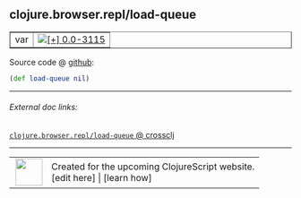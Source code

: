 ## clojure.browser.repl/load-queue



 <table border="1">
<tr>
<td>var</td>
<td><a href="https://github.com/cljsinfo/cljs-api-docs/tree/0.0-3115"><img valign="middle" alt="[+] 0.0-3115" title="Added in 0.0-3115" src="https://img.shields.io/badge/+-0.0--3115-lightgrey.svg"></a> </td>
</tr>
</table>









Source code @ [github]():

```clj
(def load-queue nil)
```

<!--
Repo - tag - source tree - lines:

 <pre>

</pre>

-->

---



###### External doc links:

[`clojure.browser.repl/load-queue` @ crossclj](http://crossclj.info/fun/clojure.browser.repl.cljs/load-queue.html)<br>

---

 <table>
<tr><td>
<img valign="middle" align="right" width="48px" src="http://i.imgur.com/Hi20huC.png">
</td><td>
Created for the upcoming ClojureScript website.<br>
[edit here] | [learn how]
</td></tr></table>

[edit here]:https://github.com/cljsinfo/cljs-api-docs/blob/master/cljsdoc/clojure.browser.repl/load-queue.cljsdoc
[learn how]:https://github.com/cljsinfo/cljs-api-docs/wiki/cljsdoc-files

<!--

This information was too distracting to show to readers, but I'll leave it
commented here since it is helpful to:

- pretty-print the data used to generate this document
- and show how to retrieve that data



The API data for this symbol:

```clj
{:ns "clojure.browser.repl",
 :name "load-queue",
 :name-encode "load-queue",
 :history [["+" "0.0-3115"]],
 :type "var",
 :full-name-encode "clojure.browser.repl/load-queue",
 :source {:code "(def load-queue nil)",
          :title "Source code",
          :repo "clojurescript",
          :tag "r1.8.40",
          :filename "src/main/cljs/clojure/browser/repl.cljs",
          :lines [123],
          :url "https://github.com/clojure/clojurescript/blob/r1.8.40/src/main/cljs/clojure/browser/repl.cljs#L123"},
 :full-name "clojure.browser.repl/load-queue",
 :cljsdoc-url "https://github.com/cljsinfo/cljs-api-docs/blob/master/cljsdoc/clojure.browser.repl/load-queue.cljsdoc"}

```

Retrieve the API data for this symbol:

```clj
;; from Clojure REPL
(require '[clojure.edn :as edn])
(-> (slurp "https://raw.githubusercontent.com/cljsinfo/cljs-api-docs/catalog/cljs-api.edn")
    (edn/read-string)
    (get-in [:symbols "clojure.browser.repl/load-queue"]))
```

-->
